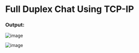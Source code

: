 # Full Duplex Chat Using TCP-IP

### Output:
![image](https://github.com/PriyanshiNegi01/Computer-Networks-Lab-Programs/assets/121029180/f7a1f70a-ab25-422a-9a87-ccc1a0f1f460)

![image](https://github.com/PriyanshiNegi01/Computer-Networks-Lab-Programs/assets/121029180/63d1455d-285a-41f9-83ce-1ca1e20f45e7)
